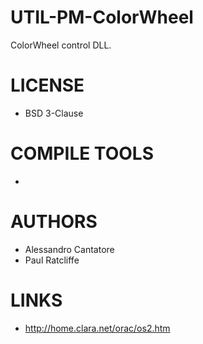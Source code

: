 UTIL-PM-ColorWheel
==================

ColorWheel control DLL. 

LICENSE
===============
- BSD 3-Clause

COMPILE TOOLS
===============
* 

AUTHORS
===============
* Alessandro Cantatore
* Paul Ratcliffe

LINKS
===============
* http://home.clara.net/orac/os2.htm
